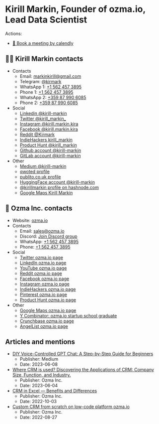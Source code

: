 # Kirill Markin, Founder of ozma.io, Lead Data Scientist

Actions:
* [📆 Book a meeting by calendly](https://calendly.com/kirill-markin)  

## 💁‍♂️ Kirill Markin contacts

* Contacts
  * Email: [markinkirill@gmail.com](mailto:markinkirill@gmail.com)
  * Telegram: [@kirmark](https://t.me/kirmark)
  * WhatsApp 1: [+1 562 457 3895](https://api.whatsapp.com/send?phone=15624573895)
  * Phone 1: [+1 562 457 3895](tel:+15624573895)
  * WhatsApp 2: [+359 87 990 6085](https://api.whatsapp.com/send?phone=359879906085)
  * Phone 2: [+359 87 990 6085](tel:+359879906085)
* Social
  * [Linkedin @kirill-markin](https://www.linkedin.com/in/kirill-markin)
  * [Twitter @kirill_markin_](https://twitter.com/kirill_markin_)
  * [Instagram @kirill.markin.kira](https://www.instagram.com/kirill.markin.kira/)
  * [Facebook @kirill.markin.kira](https://www.facebook.com/kirill.markin.kira)
  * [Reddit @Kirmark](https://www.reddit.com/user/Kirmark)
  * [IndieHackers kirill_markin](https://www.indiehackers.com/kirill_markin)
  * [Product Hunt @kirill_markin](https://www.producthunt.com/@kirill_markin)
  * [Github account @kirill-markin](https://github.com/kirill-markin)
  * [GitLab account @kirill-markin](https://gitlab.com/kirill-markin)
* Other
  * [Medium @kirill-markin](https://medium.com/@kirill-markin)
  * [qwoted profile](https://app.qwoted.com/sources/kirill-markin)
  * [publito.co.uk profile](https://app.publito.co.uk/haj-source-profile/NCbiSRWj07)
  * [HuggingFace account @kirill-markin](https://huggingface.co/kirill-markin)
  * [@kirillmarkin profile on hashnode.com](https://hashnode.com/@kirillmarkin)
  * [Google Maps Kirill Markin](https://goo.gl/maps/vQE39MpVfVSi3RVL9)

## 💼 Ozma Inc. contacts

* Website: [ozma.io](https://ozma.io)
* Contacts
  * Email: [sales@ozma.io](mailto:sales@ozma.io)
  * Discord: [Join Discord group](https://discord.gg/tJYDhqrwFj)
  * WhatsApp: [+1 562 457 3895](https://api.whatsapp.com/send?phone=15624573895)
  * Phone: [+1 562 457 3895](tel:+15624573895)
* Social
  * [Twitter ozma.io page](https://twitter.com/ozma_io)
  * [LinkedIn ozma.io page](https://linkedin.com/company/ozma-io)
  * [YouTube ozma.io page](https://www.youtube.com/@ozma-io)
  * [Reddit ozma.io page](https://www.reddit.com/r/ozma_io/)
  * [Facebook ozma.io page](https://www.facebook.com/ozma.io/)
  * [Instagram ozma.io page](https://www.instagram.com/ozma.io/)
  * [IndieHackers ozma.io page](https://www.indiehackers.com/product/ozma-io)
  * [Pinterest ozma.io page](https://pinterest.com/kirill_markin/ozmaio/)
  * [Product Hunt ozma.io page](https://www.producthunt.com/products/ozma-io)
* Other
  * [Google Maps ozma.io page](https://goo.gl/maps/qGQpQsErsT73pWBXA)
  * [Y Combinator: ozma.io startup school graduate](https://www.startupschool.org/companies/ozma-io)
  * [Crunchbase ozma.io page](https://www.crunchbase.com/organization/ozma-8c74)
  * [AngelList ozma.io page](https://wellfound.com/company/ozma-io)

## Articles and mentions

* [DIY Voice-Controlled GPT Chat: A Step-by-Step Guide for Beginners](https://kirill-markin.medium.com/diy-voice-controlled-gpt-chat-a-step-by-step-guide-for-beginners-5535330a7979)
  * Publisher: Medium
  * Date: 2023-06-08
* [Where CRM is used? Discovering the Applications of CRM: Company Size, Function, and Industry.](https://ozma.io/articles/where-crm-is-used-discovering-the-applications-of-crm-size-function-industry/)
  * Publisher: Ozma Inc.
  * Date: 2023-06-04
* [CRM in Excel — Benefits and Differences](https://ozma.io/articles/crm-in-excel-benefits-and-differences/)
  * Publisher: Ozma Inc.
  * Date: 2022-10-03
* [Custom CRM from scratch on low-code platform ozma.io](https://ozma.io/articles/custom-crm-from-scratch-on-low-code-platform-ozma-io/)
  * Publisher: Ozma Inc.
  * Date: 2022-08-27

